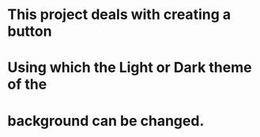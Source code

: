 # This project deals with creating a button 
# Using which the Light or Dark theme of the 
# background can be changed.
